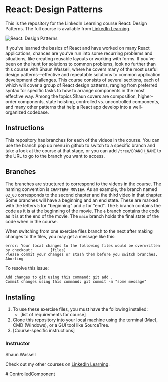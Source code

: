 # React: Design Patterns
This is the repository for the LinkedIn Learning course React: Design Patterns. The full course is available from [LinkedIn Learning][lil-course-url].

![React: Design Patterns][lil-thumbnail-url] 

If you’ve learned the basics of React and have worked on many React applications, chances are you’ve run into some recurring problems and situations, like creating reusable layouts or working with forms. If you’ve been on the hunt for solutions to common problems, look no further than this course with Shaun Wassell, where he covers many of the most useful design patterns—effective and repeatable solutions to common application development challenges. This course consists of several sections, each of which will cover a group of React design patterns, ranging from preferred syntax for specific tasks to how to arrange components in the most effective way. Among the topics Shaun covers are composition, higher-order components, state hoisting, controlled vs. uncontrolled components, and many other patterns that help a React app develop into a well-organized codebase.

## Instructions
This repository has branches for each of the videos in the course. You can use the branch pop up menu in github to switch to a specific branch and take a look at the course at that stage, or you can add `/tree/BRANCH_NAME` to the URL to go to the branch you want to access.

## Branches
The branches are structured to correspond to the videos in the course. The naming convention is `CHAPTER#_MOVIE#`. As an example, the branch named `02_03` corresponds to the second chapter and the third video in that chapter. 
Some branches will have a beginning and an end state. These are marked with the letters `b` for "beginning" and `e` for "end". The `b` branch contains the code as it is at the beginning of the movie. The `e` branch contains the code as it is at the end of the movie. The `main` branch holds the final state of the code when in the course.

When switching from one exercise files branch to the next after making changes to the files, you may get a message like this:

    error: Your local changes to the following files would be overwritten by checkout:        [files]
    Please commit your changes or stash them before you switch branches.
    Aborting

To resolve this issue:
	
    Add changes to git using this command: git add .
	Commit changes using this command: git commit -m "some message"

## Installing
1. To use these exercise files, you must have the following installed:
	- [list of requirements for course]
2. Clone this repository into your local machine using the terminal (Mac), CMD (Windows), or a GUI tool like SourceTree.
3. [Course-specific instructions]


### Instructor

Shaun Wassell 
                            


                            

Check out my other courses on [LinkedIn Learning](https://www.linkedin.com/learning/instructors/shaun-wassell).

[lil-course-url]: https://www.linkedin.com/learning/react-design-patterns
[lil-thumbnail-url]: https://cdn.lynda.com/course/2895130/2895130-1632416406408-16x9.jpg
#   C o n t r o l l e d C o m p o n e n t  
 